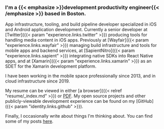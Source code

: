 ---
---

### I'm a {{< emphasize >}}development productivity engineer{{< /emphasize >}} based in Boston.

App infrastructure, tooling, and build pipeline developer specialized in iOS and Android application development. Currently a senior developer at [Twitter]({{< param "experience.links.twitter" >}}) producing tools for handling media content in iOS apps. Previously at [Wayfair]({{< param "experience.links.wayfair" >}}) managing build infrastructure and tools for mobile apps and backend services, at [SapientNitro]({{< param "experience.links.sapient" >}}) integrating native SDKs into React Native apps, and at [Xamarin]({{< param "experience.links.xamarin" >}}) as an SDET for the Xamarin development platform.

I have been working in the mobile space professionally since 2013, and in cloud infrastructure since 2019.

My resume can be viewed in either [a browser]({{< relref "resume/_index.md" >}}) or [PDF](/files/resume.pdf). My open source projects and other publicly-viewable development experience can be found on my [GitHub]({{< param "identity.links.github" >}}).

Finally, I occasionally write about things I'm thinking about. You can find some of my posts [here](/posts/).
